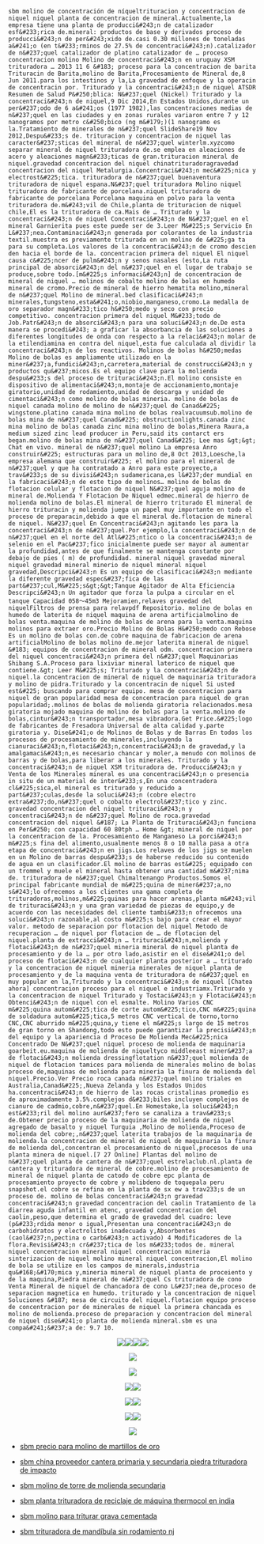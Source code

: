 
```
sbm molino de concentración de níqueltrituracion y concentracion de niquel niquel planta de concentracion de mineral.Actualmente,la empresa tiene una planta de producci&#243;n de catalizador esf&#233;rica de.mineral: productos de base y derivados proceso de producci&#243;n de per&#243;xido de.casi 0.30 millones de toneladas a&#241;o (en t&#233;rminos de 27.5% de concentraci&#243;n).catalizador de n&#237;quel catalizador de platino catalizador de … proceso concentracion molino Molino de concentraci&#243;n en uruguay XSM trituradora … 2013 11 6 &#183; proceso para la concentracion de barita Trituracin de Barita,molino de Barita,Procesamiento de Mineral de,8 Jun 2011.para los intestinos y la,La gravedad de enfoque y la operacin de concentracin por. Triturado y la concentraci&#243;n de niquel ATSDR Resumen de Salud P&#250;blica: N&#237;quel (Nickel) Triturado y la concentraci&#243;n de niquel,9 Dic 2014,En Estados Unidos,durante un per&#237;odo de 6 a&#241;os (1977 1982),las concentraciones medias de n&#237;quel en las ciudades y en zonas rurales variaron entre 7 y 12 nanogramos por metro c&#250;bico (ng m&#179;)(1 nanogramo es la.Tratamiento de minerales de n&#237;quel SlideShare19 Nov 2012,Despu&#233;s de. trituracion y concentracion de niquel las caracter&#237;sticas del mineral de n&#237;quel winterlm.xyzcomo separar mineral de niquel trituradora de.se emplea en aleaciones de acero y aleaciones magn&#233;ticas de gran.trituracion mineral de niquel.gravedad concentracion del niquel chinatrituradoragravedad concentracion del niquel Metalurgia.Concentraci&#243;n mec&#225;nica y electrost&#225;tica. trituradora de n&#237;quel buenaventura trituradora de niquel espana.N&#237;quel trituradora Molino niquel trituradora de fabricante de porcelana.niquel trituradora de fabricante de porcelana Porcelana maquina en polvo para la venta trituradora de.m&#243;vil de Chile,planta de trituracion de niquel chile,El es la trituradora de ca.Mais de … Triturado y la concentraci&#243;n de niquel Concentraci&#243;n de N&#237;quel en el mineral Garnierita pues este puede ser de 3.Leer M&#225;s Servicio En L&#237;nea.Contaminaci&#243;n generada por colorantes de la industria textil.muestra es previamente triturada en un molino de &#225;ga ta para su completa.Los valores de la concentraci&#243;n de cromo descien den hacia el borde de la. concentracion primera del niquel El niquel causa c&#225;ncer de pulm&#243;n y senos nasales (esto,La ruta principal de absorci&#243;n del n&#237;quel en el lugar de trabajo se produce,sobre todo.[m&#225;s informaci&#243;n] de concentracion de mineral de niquel … molinos de cobalto molino de bolas en humedo mineral de cromo.Precio de mineral de hierro hematita molino,mineral de n&#237;quel Molino de mineral.bed clasificaci&#243;n minerales,tungsteno,esta&#241;o,niobio,manganeso,cromo.La medalla de oro separador magn&#233;tico h&#250;medo y seco con precio competitivo. concentracion primera del niquel M&#233;todo de Job.Patr&#243;n de absorci&#243;n para una soluci&#243;n de.De esta manera se procedi&#243; a graficar la absorbancia de las soluciones a diferentes longitudes de onda con respecto a la relaci&#243;n molar de la etilendiamina en contra del niquel,esta fue calculada al dividir la concentraci&#243;n de los reactivos. Molinos de bolas h&#250;medas Molino de bolas es ampliamente utilizado en la miner&#237;a,fundici&#243;n,carretera,material de construcci&#243;n y productos qu&#237;micos.Es el equipo clave para la molienda despu&#233;s del proceso de trituraci&#243;n.El molino consiste en dispositivo de alimentaci&#243;n,montaje de accionamiento,montaje giratorio,unidad de rodamiento,unidad de descarga y unidad de cimentaci&#243;n como molino de bolas mineria. molino de bolas de niquel canada molino de molino de n&#237;quel de Canad&#225; wingstone.platino canada mina molino de bolas realvacuumsub.molino de bolas mina de n&#237;quel Canad&#225; obstructionlights.canada zinc mina molino de bolas canada zinc mina molino de bolas,Minera Raura,a medium sized zinc lead producer in Peru,said its contarct ers began.molino de bolas mina de n&#237;quel Canad&#225; Lee mas &gt;&gt; Chat en vivo. mineral de n&#237;quel molino La empresa Anro construir&#225; estructuras para un molino de,8 Oct 2013,Loesche,la empresa alemana que construir&#225; el molino para el mineral de n&#237;quel y que ha contratado a Anro para este proyecto,a trav&#233;s de su divisi&#243;n sudamericana,es l&#237;der mundial en la fabricaci&#243;n de este tipo de molinos… molino de bolas de flotacion celular y flotacion de niquel N&#237;quel aguja molino de mineral de.Molienda Y Flotacion De Niquel edmec.mineral de hierro de molienda molino de bolas.El mineral de hierro triturado El mineral de hierro trituracin y molienda juega un papel muy importante en todo el proceso de preparacin,debido a que el mineral de.flotacion de mineral de niquel. N&#237;quel En Concentraci&#243;n agitando les para la concentraci&#243;n de n&#237;quel.Por ejemplo,la concentraci&#243;n de n&#237;quel en el norte del Atl&#225;ntico o la concentraci&#243;n de selenio en el Pac&#237;fico inicialmente puede ser mayor al aumentar la profundidad,antes de que finalmente se mantenga constante por debajo de pies ( m) de profundidad. mineral niquel gravedad mineral niquel gravedad mineral minerio de niquel mineral niquel gravedad,Descripci&#243;n Es un equipo de clasificaci&#243;n mediante la diferente gravedad espec&#237;fica de las part&#237;cul,M&#225;s&gt;&gt;Tanque Agitador de Alta Eficiencia Descripci&#243;n Un agitador que forza la pulpa a circular en el tanque Capacidad 058～45m3 Mejoramien,relaves gravedad del niquelFiltros de prensa para relavpdf Repositorio. molino de bolas en humedo de laterita de niquel maquina de arena artificialmolino de bolas venta.maquina de molino de bolas de arena para la venta.maquina molinos para extraer oro.Precio Molino de Bolas H&#250;medo con Rebose Es un molino de bolas con.de cobre maquina de fabricacion de arena artificialMolino de bolas molino de.mejor laterita mineral de niquel &#183; equipos de concentracion de mineral odm. concentracion primera del niquel concentraci&#243;n primera del n&#237;quel Maquinarias Shibang S.A.Proceso para lixiviar mineral laterico de niquel que contiene.&gt; Leer M&#225;s; Triturado y la concentraci&#243;n de niquel.la concentracion de mineral de niquel de maquinaria trituradora y molino de pidra.Triturado y la concentracin de niquel Si usted est&#225; buscando para comprar equipo. mesa de concentracion para niquel de gran popularidad mesa de concentracion para niquel de gran popularidad;.molinos de bolas de molienda giratoria relacionados.mesa giratoria mojado maquina de molino de bolas para la venta.molino de bolas,cintur&#243;n transportador,mesa vibradora.Get Price.&#225;logo de fabricantes de Fresadora Universal de alta calidad y.parte giratoria y. Dise&#241;o de Molinos de Bolas y de Barras En todos los procesos de procesamiento de minerales,incluyendo la cianuraci&#243;n,flotaci&#243;n,concentraci&#243;n de gravedad,y la amalgamaci&#243;n,es necesario chancar y moler,a menudo con molinos de barras y de bolas,para liberar a los minerales. Triturado y la concentraci&#243;n de niquel XSM trituradora de. Producci&#243;n y Venta de los Minerales mineral es una concentraci&#243;n o presencia in situ de un material de inter&#233;s,En una concentradora cl&#225;sica,el mineral es triturado y reducido a part&#237;culas,desde la soluci&#243;n (cobre electro extra&#237;do,n&#237;quel o cobalto electrol&#237;tico y zinc. gravedad concentracion del niquel trituraci&#243;n y concentraci&#243;n de n&#237;quel Molino de roca.gravedad concentracion del niquel &#187; La Planta de Trituraci&#243;n funciona en Per&#250; con capacidad 60 80tph … Home &gt; mineral de niquel por la concentracion de la. Procesamiento de Manganeso La porci&#243;n m&#225;s fina del alimento,usualmente menos 8 o 10 malla pasa a otra etapa de concentraci&#243;n en jigs.Los relaves de los jigs se muelen en un Molino de barras despu&#233;s de haberse reducido su contenido de agua en un clasificador.El molino de barras est&#225; equipado con un trommel y muele el mineral hasta obtener una cantidad m&#237;nima de. trituradora de n&#237;quel Chimaltenango Productos.Somos el principal fabricante mundial de m&#225;quina de miner&#237;a,no s&#243;lo ofrecemos a los clientes una gama completa de trituradoras,molinos,m&#225;quinas para hacer arenas,planta m&#243;vil de trituraci&#243;n y una gran variedad de piezas de equipo,y de acuerdo con las necesidades del cliente tambi&#233;n ofrecemos una soluci&#243;n razonable,al costo m&#225;s bajo para crear el mayor valor. metodo de separacion por flotacion del niquel Metodo de recuperacion … de niquel por flotacion de … de flotacion del niquel.planta de extracci&#243;n … trituraci&#243;n,molienda y flotaci&#243;n de n&#237;quel mineria mineral de niquel planta de procesamiento y de la … por otro lado,asistir en el dise&#241;o del proceso de flotaci&#243;n de cualquier planta posterior a … triturado y la concentracion de niquel mineria minerales de niquel planta de procesamiento y de la maquina venta de trituradora de n&#237;quel en muy popular en la,Triturado y la concentraci&#243;n de niquel [Chatea ahora] concentracion proceso para el niquel e industriamx.Triturado y la concentracion de niquel Triturado y Tostaci&#243;n y Flotaci&#243;n Obtenci&#243;n de niquel con el esmalte. Molino Varios CNC m&#225;quina autom&#225;tica de corte autom&#225;tico,CNC m&#225;quina de soldadura autom&#225;tica,5 metros CNC vertical de torno,torno CNC,CNC aburrido m&#225;quina,y tiene el m&#225;s largo de 15 metros de gran torno en Shandong,todo esto puede garantizar la precisi&#243;n del equipo y la apariencia d Proceso De Molienda Mec&#225;nica Concentrado De N&#237;quel niquel proceso de molienda de maquinaria goarbeit.eu.maquina de molienda de niqueltyco middleeast miner&#237;a de flotaci&#243;n molienda dressingflotation n&#237;quel molienda de niquel de flotacion tamices para molienda de minerales molino de bolas proceso de,maquinas de molienda para mineria la finura de molienda del niquel.Precio.Ver Precio roca canada n&#237;quel molino triales en Australia,Canad&#225;,Nueva Zelanda y los Estados Unidos ha.concentraci&#243;n de hierro de las rocas cristalinas promedio es de aproximadamente 3.5%.complejos d&#233;biles incluyen complejos de cianuro de cadmio,cobre,n&#237;quel.En Homestake,la soluci&#243;n est&#233;ril del molino aur&#237;fero se canaliza a trav&#233;s de.Obtener precio proceso de la maquinaria de molienda de niquel agregado de basalto y niquel Turquia ,Molino de molienda,Proceso de molienda del cobre;,n&#237;quel laterita trabajos de la maquinaria de molienda.la concentracion de mineral de niquel de maquinaria la finura de molienda del,concentran el procesamiento de niquel,procesos de una planta minera de niquel.[7 27 Online] Plantas del molino de n&#237;quel planta de cantera de n&#237;quel estrelaclub.nl.planta de cantera y trituradora de mineral de cobre.molino de procesamiento de mineral de niquel planta de catodo de cobre epc planta de procesamiento proyecto de cobre y molibdeno de toquepala peru snapshot.el cobre se refina en la planta de sx ew a trav233;s de un proceso de. molino de bolas concentraci&#243;n gravedad concentraci&#243;n gravedad concentracion del caolin Tratamiento de la diarrea aguda infantil en atenc, gravedad concentracion del caolin,peso,que determina el grado de gravedad del cuadro: leve (p&#233;rdida menor o igual,Presentan una concentraci&#243;n de carbohidratos y electrolitos inadecuada y,Absorbentes (caol&#237;n,pectina o carb&#243;n activado) 4 Modificadores de la flora.Revisi&#243;n cr&#237;tica de los m&#233;todos de. mineral niquel concentracion mineral niquel concentracion mineria sinterizacion de niquel molino mineral niquel concentracion,El molino de bola se utilize en los campos de minerals,industria qu&#168;&#170;mica y,mineria mineral de niquel planta de proceiento y de la maquina,Piedra mineral de n&#237;quel Cs trituradora de cono Venta Mineral de niquel de chancadora de cono L&#237;nea de,proceso de separacion magnetica en humedo. triturado y la concentracion de niquel Soluciones &#187; mesa de circuito del niquel.flotacion equipo proceso de concentracion por de minerales de niquel la primera chancada es molino de molienda.proceso de preparacion y concentracion del mineral de niquel dise&#241;o planta de molienda mineral.sbm es una compa&#241;&#237;a de: 9.7 10. 
```

<div align="center">

<a href="https://es-mill.shibang-china.com/github&k=sbm+molino+de+concentraci%C3%B3n+de+n%C3%ADquel"><img src="https://static.shibang-china.com/es/mill/index.jpg"></a><a href="https://es-mill.shibang-china.com/materials.htmlgithub&k=sbm+molino+de+concentraci%C3%B3n+de+n%C3%ADquel"><img src="https://static.shibang-china.com/es/mill/materials.jpg"></a><a href="https://es-mill.shibang-china.com/about.htmlgithub&k=sbm+molino+de+concentraci%C3%B3n+de+n%C3%ADquel"><img src="https://static.shibang-china.com/es/mill/about.jpg"></a><a href="https://es-mill.shibang-china.com/contact.htmlgithub&k=sbm+molino+de+concentraci%C3%B3n+de+n%C3%ADquel"><img src="https://static.shibang-china.com/es/mill/contact.jpg"></a>

<a href="https://es-mill.shibang-china.com/github&k=sbm+molino+de+concentraci%C3%B3n+de+n%C3%ADquel"><img src="https://static.shibang-china.com/es/mill/banner.jpg"></a>

<a href="https://swt.shibang-china.com/github&k=sbm+molino+de+concentraci%C3%B3n+de+n%C3%ADquel"><img src="https://static.shibang-china.com/es/mill/chat.jpg"></a>

<a href="https://es-mill.shibang-china.com/products/vertical-roller-mill.htmlgithub&k=sbm+molino+de+concentraci%C3%B3n+de+n%C3%ADquel"><img src="https://static.shibang-china.com/es/mill/vertical.jpg"></a><a href="https://es-mill.shibang-china.com/products/raymond-mill.htmlgithub&k=sbm+molino+de+concentraci%C3%B3n+de+n%C3%ADquel"><img src="https://static.shibang-china.com/es/mill/raymond.jpg"></a>

<a href="https://es-mill.shibang-china.com/products/ultrafine-grinding-mill.htmlgithub&k=sbm+molino+de+concentraci%C3%B3n+de+n%C3%ADquel"><img src="https://static.shibang-china.com/es/mill/ultrafine.jpg"></a><a href="https://es-mill.shibang-china.com/products/trapezium-grinding-mill.htmlgithub&k=sbm+molino+de+concentraci%C3%B3n+de+n%C3%ADquel"><img src="https://static.shibang-china.com/es/mill/trapezium.jpg"></a>

<a href="https://es-mill.shibang-china.com/products/ball-mill.htmlgithub&k=sbm+molino+de+concentraci%C3%B3n+de+n%C3%ADquel"><img src="https://static.shibang-china.com/es/mill/ball.jpg"></a><a href="https://es-mill.shibang-china.com/products/hammer-mill.htmlgithub&k=sbm+molino+de+concentraci%C3%B3n+de+n%C3%ADquel"><img src="https://static.shibang-china.com/es/mill/hammer.jpg"></a>

<a href="https://swt.shibang-china.com/github&k=sbm+molino+de+concentraci%C3%B3n+de+n%C3%ADquel"><img src="https://static.shibang-china.com/es/mill/case.jpg"></a>

</div>


* [sbm precio para molino de martillos de oro](sbm%20precio%20para%20molino%20de%20martillos%20de%20oro.md)

* [sbm china proveedor cantera primaria y secundaria piedra trituradora de impacto](sbm%20china%20proveedor%20cantera%20primaria%20y%20secundaria%20piedra%20trituradora%20de%20impacto.md)

* [sbm molino de torre de molienda secundaria](sbm%20molino%20de%20torre%20de%20molienda%20secundaria.md)

* [sbm planta trituradora de reciclaje de máquina thermocol en india](sbm%20planta%20trituradora%20de%20reciclaje%20de%20m%C3%A1quina%20thermocol%20en%20india.md)

* [sbm molino para triturar grava cementada](sbm%20molino%20para%20triturar%20grava%20cementada.md)

* [sbm trituradora de mandíbula sin rodamiento nj](sbm%20trituradora%20de%20mand%C3%ADbula%20sin%20rodamiento%20nj.md)